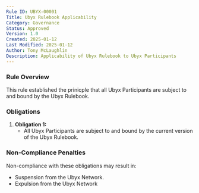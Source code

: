 ```yaml
---
Rule ID: UBYX-00001
Title: Ubyx Rulebook Applicability
Category: Governance
Status: Approved
Version: 1.0
Created: 2025-01-12
Last Modified: 2025-01-12
Author: Tony McLaughlin
Description: Applicability of Ubyx Rulebook to Ubyx Participants
---
```


### Rule Overview
This rule established the prinicple that all Ubyx Participants are subject to and bound by the Ubyx Rulebook.

### Obligations
1. **Obligation 1:**
   - All Ubyx Participants are subject to and bound by the current version of the Ubyx Rulebook.

### Non-Compliance Penalties
Non-compliance with these obligations may result in:
- Suspension from the Ubyx Network.
- Expulsion from the Ubyx Network


